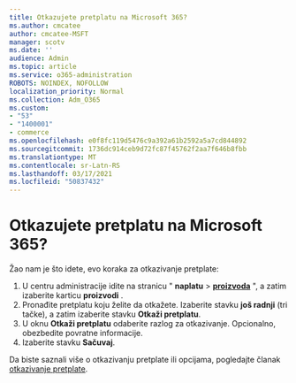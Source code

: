 ```yaml
---
title: Otkazujete pretplatu na Microsoft 365?
ms.author: cmcatee
author: cmcatee-MSFT
manager: scotv
ms.date: ''
audience: Admin
ms.topic: article
ms.service: o365-administration
ROBOTS: NOINDEX, NOFOLLOW
localization_priority: Normal
ms.collection: Adm_O365
ms.custom:
- "53"
- "1400001"
- commerce
ms.openlocfilehash: e0f8fc119d5476c9a392a61b2592a5a7cd844892
ms.sourcegitcommit: 1736dc914ceb9d72fc87f45762f2aa7f646b8fbb
ms.translationtype: MT
ms.contentlocale: sr-Latn-RS
ms.lasthandoff: 03/17/2021
ms.locfileid: "50837432"
---
```

# <a name="canceling-your-microsoft-365-subscription"></a>Otkazujete pretplatu na Microsoft 365?

Žao nam je što idete, evo koraka za otkazivanje pretplate:

1. U centru administracije idite na stranicu " **naplatu**  >  **[proizvoda](https://go.microsoft.com/fwlink/p/?linkid=842054)** ", a zatim izaberite karticu **proizvodi** .
2. Pronađite pretplatu koju želite da otkažete. Izaberite stavku **još radnji** (tri tačke), a zatim izaberite stavku **Otkaži pretplatu**.
3. U oknu **Otkaži pretplatu** odaberite razlog za otkazivanje. Opcionalno, obezbedite povratne informacije.
4. Izaberite stavku **Sačuvaj**.

Da biste saznali više o otkazivanju pretplate ili opcijama, pogledajte članak [otkazivanje pretplate](https://docs.microsoft.com/microsoft-365/commerce/subscriptions/cancel-your-subscription).